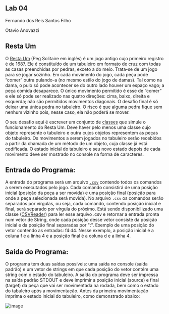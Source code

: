 ## Lab 04

Fernando dos Reis Santos Filho

Otavio Anovazzi

## Resta Um

O [Resta Um](https://en.wikipedia.org/wiki/Peg_solitaire) (Peg Solitaire em inglês) é um jogo antigo cujo primeiro registro é de 1687. Ele é constituído de um tabuleiro em formato de cruz com todas as casas preenchidas por pedras, exceto a do meio. Trata-se de um jogo para se jogar sozinho. Em cada movimento do jogo, cada peça pode “comer” outra pulando-a (no mesmo estilo do jogo de damas). Tal como na dama, o pulo só pode acontecer se do outro lado houver um espaço vago; a peça comida desaparece. O único movimento permitido é esse de “comer” e ele só pode ser realizado nas quatro direções: cima, baixo, direita e esquerda; não são permitidos movimentos diagonais. O desafio final é só deixar uma única pedra no tabuleiro. O risco é que alguma pedra fique sem nenhum vizinho pois, nesse caso, ela não poderá se mover.

O seu desafio aqui é escrever um conjunto de [classes](https://github.com/FerFilho23/MC322/tree/main/lab04/src/mc322/lab04) que simule o funcionamento do Resta Um. Deve haver pelo menos uma classe cujo objeto represente o tabuleiro e outra cujos objetos representem as peças do tabuleiro.
Os movimentos a serem jogados no tabuleiro serão recebidos a partir da chamada de um método de um objeto, cuja classe já está codificada. O estado inicial do tabuleiro e seu novo estado depois de cada movimento deve ser mostrado no console na forma de caracteres.

## Entrada do Programa:
	
  A entrada do programa será um arquivo [`.csv`](https://github.com/FerFilho23/MC322/tree/main/lab04/db) contendo todos os comandos a serem executados pelo jogo. Cada comando consistirá de uma posição inicial (posição da peça a ser movida) e uma posição final (posição para onde a peça selecionada será movida). No arquivo `.csv` os comandos serão separados por vírgulas, ou seja, cada comando, contendo posição inicial e final, será separado por vírgula do próximo. Está sendo disponibilizado uma classe ([CSVReader](https://github.com/FerFilho23/MC322/blob/main/lab04/src/mc322/lab04/CSVReader.java)) para ler esse arquivo .csv e retornar a entrada pronta num vetor de String, onde cada posição desse vetor consiste da posição inicial e da posição final separadas por ":".
	Exemplo de uma posição do vetor contendo as entradas: f4:d4. Nesse exemplo, a posição inicial é a coluna f e a linha 4 e a posição final é a coluna d e a linha 4.

## Saída do Programa:
	
  O programa tem duas saídas possíveis: uma saída no console (saída padrão) e um vetor de strings em que cada posição do vetor contém uma string com o estado do tabuleiro.
A saída do programa deve ser impressa na saída padrão STDOUT e deve imprimir a posição inicial (source) e final (target) da peça que vai ser movimentada na rodada, bem como o estado do tabuleiro após a movimentação. Antes da primeira movimentação imprima o estado inicial do tabuleiro, como demonstrado abaixo:

![image](https://user-images.githubusercontent.com/56443820/115719120-2c407680-a352-11eb-8c59-67d6ec349d50.png)

